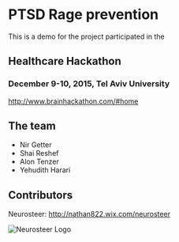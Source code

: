 # PTSD Rage prevention

This is a demo for the project participated in the 
## Healthcare Hackathon
### December 9-10, 2015, Tel Aviv University


http://www.brainhackathon.com/#home

## The team
- Nir Getter
- Shai Reshef
- Alon Tenzer
- Yehudith Harari

## Contributors
Neurosteer: http://nathan822.wix.com/neurosteer


![Neurosteer Logo](https://static.wixstatic.com/media/f4a05e_4e674d504cc84d35845006b7f57d48c7.png/v1/fill/w_254,h_231,al_c,usm_0.50_1.20_0.00/f4a05e_4e674d504cc84d35845006b7f57d48c7.png)

